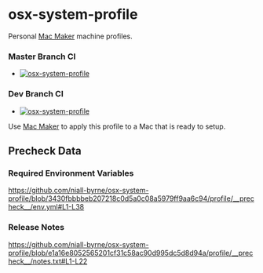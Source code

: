 # osx-system-profile

Personal [Mac Maker](https://github.com/osx-provisioner/mac_maker) machine profiles.

### Master Branch CI
- [![osx-system-profile](https://github.com/niall-byrne/osx-system-profile/actions/workflows/push.yml/badge.svg?branch=master)](https://github.com/niall-byrne/osx-system-profile/actions/workflows/push.yml)

### Dev Branch CI
- [![osx-system-profile](https://github.com/niall-byrne/osx-system-profile/actions/workflows/push.yml/badge.svg?branch=dev)](https://github.com/niall-byrne/osx-system-profile/actions/workflows/push.yml)

Use [Mac Maker](https://github.com/osx-provisioner/mac_maker) to apply this profile to a Mac that is ready to setup.

## Precheck Data

### Required Environment Variables
https://github.com/niall-byrne/osx-system-profile/blob/3430fbbbbeb207218c0d5a0c08a5979ff9aa6c94/profile/__precheck__/env.yml#L1-L38

### Release Notes
https://github.com/niall-byrne/osx-system-profile/blob/e1a16e8052565201cf31c58ac90d995dc5d8d94a/profile/__precheck__/notes.txt#L1-L22
